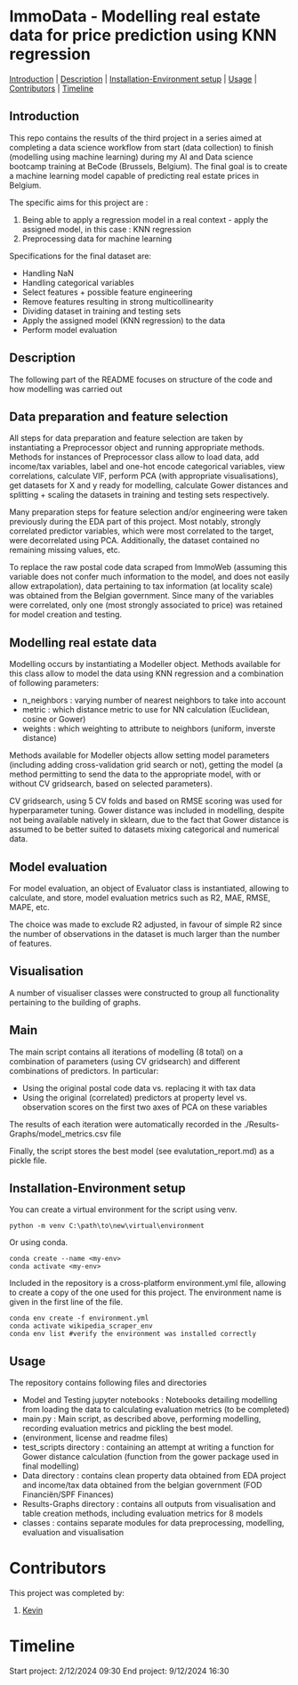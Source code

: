 # **ImmoData - Modelling real estate data for price prediction using KNN regression**

[Introduction](#Introduction)    |    [Description](#Description)    |    [Installation-Environment setup](#Installation-Environment-setup)    |    [Usage](#Usage)    |    [Contributors](#Contributors)    |    [Timeline](#Timeline)

## **Introduction**

This repo contains the results of the third project in a series aimed at completing a data science workflow from start (data collection) to finish (modelling using machine learning) during my AI and Data science bootcamp training at BeCode (Brussels, Belgium). The final goal is to create a machine learning model capable of predicting real estate prices in Belgium.

The specific aims for this project are :
1. Being able to apply a regression model in a real context - apply the assigned model, in this case : KNN regression
2. Preprocessing data for machine learning

Specifications for the final dataset are:
- Handling NaN
- Handling categorical variables
- Select features + possible feature engineering
- Remove features resulting in strong multicollinearity
- Dividing dataset in training and testing sets
- Apply the assigned model (KNN regression) to the data
- Perform model evaluation

## **Description**

The following part of the README focuses on structure of the code and how modelling was carried out

## Data preparation and feature selection

All steps for data preparation and feature selection are taken by instantiating a Preprocessor object and running appropriate methods.
Methods for instances of Preprocessor class allow to load data, add income/tax variables, label and one-hot encode categorical variables, view correlations, calculate VIF, perform PCA (with appropriate visualisations), get datasets for X and y ready for modelling, calculate Gower distances and splitting + scaling the datasets in training and testing sets respectively.

Many preparation steps for feature selection and/or engineering were taken previously during the EDA part of this project.
Most notably, strongly correlated predictor variables, which were most correlated to the target, were decorrelated using PCA.
Additionally, the dataset contained no remaining missing values, etc. 

To replace the raw postal code data scraped from ImmoWeb (assuming this variable does not confer much information to the model, and does not easily allow extrapolation), data pertaining to tax information (at locality scale) was obtained from the Belgian government. Since many of the variables were correlated, only one (most strongly associated to price) was retained for model creation and testing.

## Modelling real estate data

Modelling occurs by instantiating a Modeller object. Methods available for this class allow to model the data using KNN regression and a combination of following parameters:
- n_neighbors : varying number of nearest neighbors to take into account
- metric : which distance metric to use for NN calculation (Euclidean, cosine or Gower)
- weights : which weighting to attribute to neighbors (uniform, inverste distance)

Methods available for Modeller objects allow setting model parameters (including adding cross-validation grid search or not), getting the model (a method permitting to send the data to the appropriate model, with or without CV gridsearch, based on selected parameters).

CV gridsearch, using 5 CV folds and based on RMSE scoring was used for hyperparameter tuning.
Gower distance was included in modelling, despite not being available natively in sklearn, due to the fact that Gower distance is assumed to be better suited to datasets mixing categorical and numerical data.

## Model evaluation

For model evaluation, an object of Evaluator class is instantiated, allowing to calculate, and store, model evaluation metrics such as R2, MAE, RMSE, MAPE, etc.

The choice was made to exclude R2 adjusted, in favour of simple R2 since the number of observations in the dataset is much larger than the number of features.

## Visualisation

A number of visualiser classes were constructed to group all functionality pertaining to the building of graphs.

## Main

The main script contains all iterations of modelling (8 total) on a combination of parameters (using CV gridsearch) and different combinations of predictors.
In particular:
- Using the original postal code data vs. replacing it with tax data
- Using the original (correlated) predictors at property level vs. observation scores on the first two axes of PCA on these variables

The results of each iteration were automatically recorded in the ./Results-Graphs/model_metrics.csv file

Finally, the script stores the best model (see evalutation_report.md) as a pickle file.

   ## **Installation-Environment setup**

You can create a virtual environment for the script using venv.
```shell
python -m venv C:\path\to\new\virtual\environment
```

Or using conda.
```shell
conda create --name <my-env>
conda activate <my-env>
```

Included in the repository is a cross-platform environment.yml file, allowing to create a copy of the one used for this project. The environment name is given in the first line of the file.
```shell
conda env create -f environment.yml
conda activate wikipedia_scraper_env
conda env list #verify the environment was installed correctly
```

## **Usage**

The repository contains following files and directories
- Model and Testing jupyter notebooks : Notebooks detailing modelling from loading the data to calculating evaluation metrics (to be completed)
- main.py : Main script, as described above, performing modelling, recording evaluation metrics and pickling the best model.
- (environment, license and readme files)
- test_scripts directory : containing an attempt at writing a function for Gower distance calculation (function from the gower package used in final modelling)
- Data directory : contains clean property data obtained from EDA project and income/tax data obtained from the belgian government (FOD Financiën/SPF Finances)
- Results-Graphs directory : contains all outputs from visualisation and table creation methods, including evaluation metrics for 8 models
- classes : contains separate modules for data preprocessing, modelling, evaluation and visualisation

# Contributors 
This project was completed by:
1. [Kevin](https://github.com/kvnpotter)

# **Timeline**

Start project: 2/12/2024 09:30
End project: 9/12/2024 16:30


